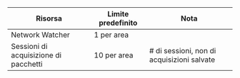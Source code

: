| Risorsa | Limite predefinito | Nota |
| --- | --- | --- |
| Network Watcher | 1 per area  | |
| Sessioni di acquisizione di pacchetti |10 per area |# di sessioni, non di acquisizioni salvate |


